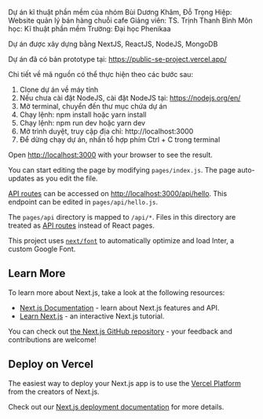 Dự án kĩ thuật phần mềm của nhóm Bùi Dương Khâm, Đỗ Trọng Hiệp: Website quản lý bán hàng chuỗi cafe
Giảng viên: TS. Trịnh Thanh Bình
Môn học: Kĩ thuật phần mềm
Trường: Đại học Phenikaa

Dự án được xây dựng bằng NextJS, ReactJS, NodeJS, MongoDB

Dự án đã có bản prototype tại: https://public-se-project.vercel.app/

Chi tiết về mã nguồn có thể thực hiện theo các bước sau:

1. Clone dự án về máy tính
2. Nếu chưa cài đặt NodeJS, cài đặt NodeJS tại: https://nodejs.org/en/
3. Mở terminal, chuyển đến thư mục chứa dự án
4. Chạy lệnh: npm install hoặc yarn install
5. Chạy lệnh: npm run dev hoặc yarn dev
6. Mở trình duyệt, truy cập địa chỉ: http://localhost:3000
7. Để dừng chạy dự án, nhấn tổ hợp phím Ctrl + C trong terminal

Open [http://localhost:3000](http://localhost:3000) with your browser to see the result.

You can start editing the page by modifying `pages/index.js`. The page auto-updates as you edit the file.

[API routes](https://nextjs.org/docs/api-routes/introduction) can be accessed on [http://localhost:3000/api/hello](http://localhost:3000/api/hello). This endpoint can be edited in `pages/api/hello.js`.

The `pages/api` directory is mapped to `/api/*`. Files in this directory are treated as [API routes](https://nextjs.org/docs/api-routes/introduction) instead of React pages.

This project uses [`next/font`](https://nextjs.org/docs/basic-features/font-optimization) to automatically optimize and load Inter, a custom Google Font.

## Learn More

To learn more about Next.js, take a look at the following resources:

- [Next.js Documentation](https://nextjs.org/docs) - learn about Next.js features and API.
- [Learn Next.js](https://nextjs.org/learn) - an interactive Next.js tutorial.

You can check out [the Next.js GitHub repository](https://github.com/vercel/next.js/) - your feedback and contributions are welcome!

## Deploy on Vercel

The easiest way to deploy your Next.js app is to use the [Vercel Platform](https://vercel.com/new?utm_medium=default-template&filter=next.js&utm_source=create-next-app&utm_campaign=create-next-app-readme) from the creators of Next.js.

Check out our [Next.js deployment documentation](https://nextjs.org/docs/deployment) for more details.
